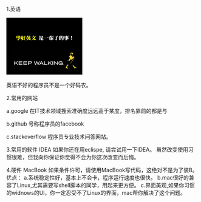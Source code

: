 1.英语

<img src="1.english_import.jpg" widht="150px" height="150px"/>


英语不好的程序员不是一个好码农。

2.常用的网站

a.google
在IT技术领域搜索准确度远远高于某度，排名靠前的都是与

b.github
号称程序员的facebook

c.stackoverflow
程序员专业技术问答网站。

3.常用的软件
IDEA
如果你还在用eclispe, 请尝试用一下IDEA。
虽然改变使用习惯很难，但我向你保证你觉得不会为你这次改变而后悔。

4.硬件
MacBook
如果条件许可，请使用MacBook写代码，这绝对不是为了装B。
优点：
a.系统稳定性好，基本上不会卡，程序运行速度也很快。
b.mac很好的兼容了Linux,尤其需要写shell脚本的同学，用起来更方便。
c.界面美观,如果你习惯的widnows的UI，你一定忍受不了Linux的界面，mac帮你解决了这个问题。 





